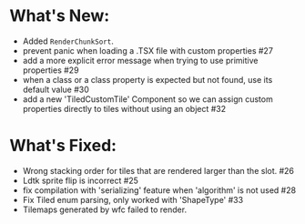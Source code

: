 # What's New:

- Added `RenderChunkSort`.
- prevent panic when loading a .TSX file with custom properties #27
- add a more explicit error message when trying to use primitive properties #29
- when a class or a class property is expected but not found, use its default value #30
- add a new 'TiledCustomTile' Component so we can assign custom properties directly to tiles without using an object #32

# What's Fixed:

- Wrong stacking order for tiles that are rendered larger than the slot. #26
- Ldtk sprite flip is incorrect #25
- fix compilation with 'serializing' feature when 'algorithm' is not used #28
- Fix Tiled enum parsing, only worked with 'ShapeType' #33
- Tilemaps generated by wfc failed to render.
